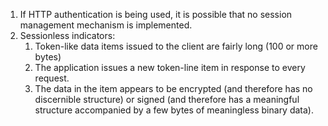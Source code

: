 1. If HTTP authentication is being used, it is possible that no session management mechanism is implemented.
2. Sessionless indicators:
	1. Token-like data items issued to the client are fairly long (100 or more bytes)
	2. The application issues a new token-line item in response to every request.
	3. The data in the item appears to be encrypted (and therefore has no discernible structure) or signed (and therefore has a meaningful structure accompanied by a few bytes of meaningless binary data).
